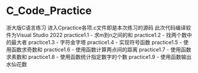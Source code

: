 # C_Code_Practice
浙大版C语言练习
进入Cpractice各项.c文件即是本次练习的源码
此次代码编译软件为Visual Studio 2022
practice1.1 - 求m到n之间的和
practice1.2 - 找两个数中的最大者
practice1.3 - 字符金字塔
practice1.4 - 实现符号函数
practice1.5 - 使用函数求奇数和
practice1.6 - 使用函数计算两点间的距离
practice1.7 - 使用函数求素数和
practice1.8 - 使用函数统计指定数字的个数
practice1.9 - 使用函数输出水仙花数
